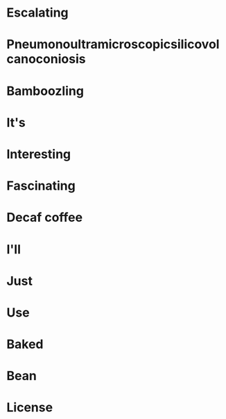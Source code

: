 # Escalating
# Pneumonoultramicroscopicsilicovolcanoconiosis
# Bamboozling
# It's
# Interesting
# Fascinating
# Decaf coffee
# I'll
# Just
# Use
# Baked
# Bean
# License
